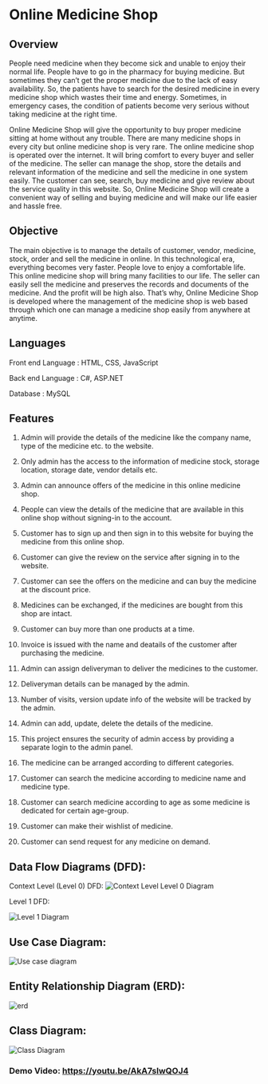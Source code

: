 # Online Medicine Shop

## Overview

People need medicine when they become sick and unable to enjoy their normal life. People have to go in the pharmacy for buying medicine. But sometimes they can’t get the proper medicine due to the lack of easy availability. So, the patients have to search for the desired medicine in every medicine shop which wastes their time and energy. Sometimes, in emergency cases, the condition of patients become very serious without taking medicine at the right time. 

Online Medicine Shop will give the opportunity to buy proper medicine sitting at home without any trouble. There are many medicine shops in every city but online medicine shop is very rare. The online medicine shop is operated over the internet. It will bring comfort to every buyer and seller of the medicine. The seller can manage the shop, store the details and relevant information of the medicine and sell the medicine in one system easily. The customer can see, search, buy medicine and give review about the service quality in this website. So, Online Medicine Shop will create a convenient way of selling and buying medicine and will make our life easier and hassle free.

## Objective  

The main objective is to manage the details of customer, vendor, medicine, stock, order and sell the medicine in online. In this technological era, everything becomes very faster. People love to enjoy a comfortable life. This online medicine shop will bring many facilities to our life. The seller can easily sell the medicine and preserves the records and documents of the medicine. And the profit will be high also. That’s why, Online Medicine Shop is developed where the management of the medicine shop is web based through which one can manage a medicine shop easily from anywhere at anytime.

## Languages

Front end Language : HTML, CSS, JavaScript

Back end Language : C#, ASP.NET

Database : MySQL


## Features

1. Admin will provide the details of the medicine like the company name, type of the medicine etc. to the website.

2. Only admin has the access to the information of medicine stock, storage location, storage date, vendor details etc.

3. Admin can announce offers of the medicine in this online medicine shop.

4. People can view the details of the medicine that are available in this online shop without signing-in to the account.

5. Customer has to sign up and then sign in to this website for buying the medicine from this online shop. 

6. Customer can give the review on the service after signing in to the website. 

7. Customer can see the offers on the medicine and can buy the medicine at the discount price.

8. Medicines can be exchanged, if the medicines are bought from this shop are intact.

9. Customer can buy more than one products at a time.

10. Invoice is issued with the name and deatails of the customer after purchasing the medicine.

11. Admin can assign deliveryman to deliver the medicines to the customer.

12. Deliveryman details can be managed by the admin.

13. Number of visits, version update info of the website will be tracked by the admin.

14. Admin can add, update, delete the details of the medicine.

15. This project ensures the security of admin access by providing a separate login to the admin panel. 

16. The medicine can be arranged according to different categories.

17. Customer can search the medicine according to medicine name and medicine type.

18. Customer can search medicine according to age as some medicine is dedicated for certain age-group.

19. Customer can make their wishlist of medicine.

20. Customer can send request for any medicine on demand. 

## Data Flow Diagrams (DFD):

Context Level (Level 0) DFD:
![Context Level Level 0 Diagram](https://user-images.githubusercontent.com/30154496/82128654-8fd73100-97de-11ea-951d-afe065bb7a15.jpg)


Level 1 DFD:

![Level 1 Diagram](https://user-images.githubusercontent.com/30154496/82128659-95cd1200-97de-11ea-92ee-86d901b554cf.jpg)

## Use Case Diagram:
![Use case diagram](https://user-images.githubusercontent.com/30154496/82128662-9cf42000-97de-11ea-81e8-4cbceae5a37c.jpg)

## Entity Relationship Diagram (ERD):
![erd](https://user-images.githubusercontent.com/30154496/82128668-a2ea0100-97de-11ea-8f5c-ce2b60812153.jpg)

## Class Diagram:
![Class Diagram](https://user-images.githubusercontent.com/30154496/82128683-bdbc7580-97de-11ea-915b-aba08f02ad75.jpg)


### Demo Video: https://youtu.be/AkA7slwQOJ4

